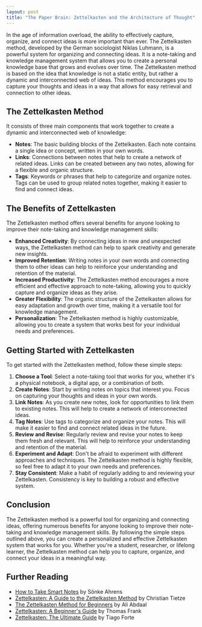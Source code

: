 ```yaml
---
layout: post
title: "The Paper Brain: Zettelkasten and the Architecture of Thought"
---
```


In the age of information overload, the ability to effectively capture, organize, and connect ideas is more important than ever.
The Zettelkasten method, developed by the German sociologist Niklas Luhmann, is a powerful system for organizing and connecting ideas.
It is a note-taking and knowledge management system that allows you to create a personal knowledge base that grows and evolves over time.
The Zettelkasten method is based on the idea that knowledge is not a static entity, but rather a dynamic and interconnected web of ideas.
This method encourages you to capture your thoughts and ideas in a way that allows for easy retrieval and connection to other ideas.

## The Zettelkasten Method
 
It consists of three main components that work together to create a dynamic and interconnected web of knowledge:
- **Notes**: The basic building blocks of the Zettelkasten. Each note contains a single idea or concept, written in your own words.
- **Links**: Connections between notes that help to create a network of related ideas. Links can be created between any two notes, allowing for a flexible and organic structure.
- **Tags**: Keywords or phrases that help to categorize and organize notes. Tags can be used to group related notes together, making it easier to find and connect ideas.

## The Benefits of Zettelkasten
The Zettelkasten method offers several benefits for anyone looking to improve their note-taking and knowledge management skills:
- **Enhanced Creativity**: By connecting ideas in new and unexpected ways, the Zettelkasten method can help to spark creativity and generate new insights.
- **Improved Retention**: Writing notes in your own words and connecting them to other ideas can help to reinforce your understanding and retention of the material.
- **Increased Productivity**: The Zettelkasten method encourages a more efficient and effective approach to note-taking, allowing you to quickly capture and organize ideas as they arise.
- **Greater Flexibility**: The organic structure of the Zettelkasten allows for easy adaptation and growth over time, making it a versatile tool for knowledge management.
- **Personalization**: The Zettelkasten method is highly customizable, allowing you to create a system that works best for your individual needs and preferences.

## Getting Started with Zettelkasten
To get started with the Zettelkasten method, follow these simple steps:
1. **Choose a Tool**: Select a note-taking tool that works for you, whether it's a physical notebook, a digital app, or a combination of both.
2. **Create Notes**: Start by writing notes on topics that interest you. Focus on capturing your thoughts and ideas in your own words.
3. **Link Notes**: As you create new notes, look for opportunities to link them to existing notes. This will help to create a network of interconnected ideas.
4. **Tag Notes**: Use tags to categorize and organize your notes. This will make it easier to find and connect related ideas in the future.
5. **Review and Revise**: Regularly review and revise your notes to keep them fresh and relevant. This will help to reinforce your understanding and retention of the material.
6. **Experiment and Adapt**: Don't be afraid to experiment with different approaches and techniques. The Zettelkasten method is highly flexible, so feel free to adapt it to your own needs and preferences.
7. **Stay Consistent**: Make a habit of regularly adding to and reviewing your Zettelkasten. Consistency is key to building a robust and effective system.

## Conclusion
The Zettelkasten method is a powerful tool for organizing and connecting ideas, offering numerous benefits for anyone looking to improve their note-taking and knowledge management skills.
By following the simple steps outlined above, you can create a personalized and effective Zettelkasten system that works for you.
Whether you're a student, researcher, or lifelong learner, the Zettelkasten method can help you to capture, organize, and connect your ideas in a meaningful way.

## Further Reading
- [How to Take Smart Notes](https://www.amazon.com/How-Take-Smart-Notes-Understanding/dp/154286650X) by Sönke Ahrens
- [Zettelkasten: A Guide to the Zettelkasten Method](https://zettelkasten.de/posts/overview/) by Christian Tietze
- [The Zettelkasten Method for Beginners](https://www.youtube.com/watch?v=8X2g5v4x1aE) by Ali Abdaal
- [Zettelkasten: A Beginner's Guide](https://www.youtube.com/watch?v=8X2g5v4x1aE) by Thomas Frank
- [Zettelkasten: The Ultimate Guide](https://www.youtube.com/watch?v=8X2g5v4x1aE) by Tiago Forte

